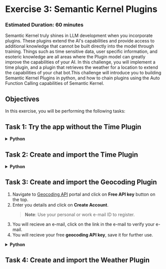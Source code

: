 # **Exercise 3**: Semantic Kernel Plugins

### Estimated Duration: 60 minutes

Semantic Kernel truly shines in LLM development when you incorporate plugins. These plugins extend the AI's capabilities and provide access to additional knowledge that cannot be built directly into the model through training. Things such as time sensitive data, user specific information, and esoteric knowledge are all areas where the Plugin model can greatly improve the capabilities of your AI. In this challenge, you will implement a time plugin, and a plugin that retrieves the weather for a location to extend the capabilities of your chat bot.This challenge will introduce you to building Semantic Kernel Plugins in python, and how to chain plugins using the Auto Function Calling capabilities of Semantic Kernel.

## Objectives
In this exercise, you will be performing the following tasks:

## Task 1: Try the app without the Time Plugin

<details>
<summary><strong>Python</strong></summary>

1. Launch your AI Chat app, and submit the following prompt:
    ```
    What time is it?
    ```
2. Since the AI does not have the capability to provide real-time information, you will get a response similar to the following:
    ```
    I can't provide real-time information, including the current time. You can check the time on your device or through various online sources.
    ```

</details>

## Task 2: Create and import the Time Plugin
<details>
<summary><strong>Python</strong></summary>

1. Navigate to `Python>src>plugins` directory and create a new file named **time_plugin.py**.
1. Add the following code in the file:
    ```
    from datetime import datetime
    from typing import Annotated
    from semantic_kernel.functions import kernel_function


    class TimePlugin:
        """Plugin that provides time-related functions."""

        @kernel_function()
        def current_time(self) -> str:
            """Get the current date and time."""
            return datetime.now().strftime("%Y-%m-%d %H:%M:%S")

        @kernel_function()
        def get_year(self, date_str: Annotated[str, "The date string in format YYYY-MM-DD"] = None) -> str:
            """Extract the year from a date string."""
            if date_str is None:
                return str(datetime.now().year)
            
            try:
                date_obj = datetime.strptime(date_str, "%Y-%m-%d")
                return str(date_obj.year)
            except ValueError:
                return "Invalid date format. Please use YYYY-MM-DD."

        @kernel_function()
        def get_month(self, date_str: Annotated[str, "The date string in format YYYY-MM-DD"] = None) -> str:
            """Extract the month from a date string."""
            if date_str is None:
                return datetime.now().strftime("%B")
            
            try:
                date_obj = datetime.strptime(date_str, "%Y-%m-%d")
                return date_obj.strftime("%B")  # Full month name
            except ValueError:
                return "Invalid date format. Please use YYYY-MM-DD."

        @kernel_function()
        def get_day_of_week(self, date_str: Annotated[str, "The date string in format YYYY-MM-DD"] = None) -> str:
            """Get the day of week for a date."""
            if date_str is None:
                return datetime.now().strftime("%A")
            
            try:
                date_obj = datetime.strptime(date_str, "%Y-%m-%d")
                return date_obj.strftime("%A")  # Full weekday name
            except ValueError:
                return "Invalid date format. Please use YYYY-MM-DD."
    ```
1. Save the file.
1. Navigate to `Python>src` directory and open **chat.py** file.
1. Add the following code in the `#Import Modules` section of the file.
    ```
    from semantic_kernel.connectors.ai.open_ai.prompt_execution_settings.azure_chat_prompt_execution_settings import (
        AzureChatPromptExecutionSettings,
    )
    from plugins.time_plugin import TimePlugin
    ```
1. Add the following code in the `#Challenge 03 - Create Prompt Execution Settings` section of the file.
    ```
    execution_settings = AzureChatPromptExecutionSettings()
    execution_settings.function_choice_behavior = FunctionChoiceBehavior.Auto()
    logger.info("Automatic function calling enabled")
    ```
1. Add the following code in the `# Placeholder for Time plugin` section of the file.
    ```
    time_plugin = TimePlugin()
    kernel.add_plugin(time_plugin, plugin_name="TimePlugin")
    logger.info("Time plugin loaded")
    ```
1. Add the following code in the `# Placeholder for Time plugin` section of the file.
    ```
    time_plugin = TimePlugin()
    kernel.add_plugin(time_plugin, plugin_name="TimePlugin")
    logger.info("Time plugin loaded")
    ```
1. Search (using Ctrl+F) and remove the following piece of code from the file as we will enable automatic function calling and this is no longer required:
    ```
    execution_settings = kernel.get_prompt_execution_settings_from_service_id("chat-service")
    ```
    >**Note**: You need to remove it from two code blocks, one will be inside **def initialize_kernel():** function and another will be in **global chat_history** code block.
1. In case you encounter any indentation error, use the below code:
    ```
    import asyncio
    import logging
    from dotenv import load_dotenv
    from semantic_kernel import Kernel
    from semantic_kernel.connectors.ai.open_ai import AzureChatCompletion, OpenAITextToImage
    from semantic_kernel.connectors.ai.function_choice_behavior import FunctionChoiceBehavior
    from semantic_kernel.connectors.openapi_plugin import OpenAPIFunctionExecutionParameters
    from semantic_kernel.contents.chat_history import ChatHistory
    from semantic_kernel.functions import KernelArguments
    #Import Modules
    from semantic_kernel.connectors.ai.chat_completion_client_base import ChatCompletionClientBase
    from semantic_kernel.connectors.ai.open_ai import OpenAIChatPromptExecutionSettings
    import os
    from semantic_kernel.connectors.ai.open_ai.prompt_execution_settings.azure_chat_prompt_execution_settings import (
        AzureChatPromptExecutionSettings,
    )
    from plugins.time_plugin import TimePlugin

    #Add Logger
    logger = logging.getLogger(__name__)

    load_dotenv(override=True)

    chat_history = ChatHistory()

    def initialize_kernel():
    #Challene 02 - Add Kernel
        kernel = Kernel()
        #Challenge 02 - Chat Completion Service
        chat_completion_service = AzureChatCompletion(
            deployment_name=os.getenv("AZURE_OPENAI_CHAT_DEPLOYMENT_NAME"),
            api_key=os.getenv("AZURE_OPENAI_API_KEY"),
            endpoint=os.getenv("AZURE_OPENAI_ENDPOINT"),
            service_id="chat-service",
        )
        kernel.add_service(chat_completion_service)
        chat_completion_service = kernel.get_service(type=ChatCompletionClientBase)
        return kernel


    async def process_message(user_input):
        kernel = initialize_kernel()

        #Challenge 03 and 04 - Services Required
        #Challenge 03 - Create Prompt Execution Settings
        execution_settings = AzureChatPromptExecutionSettings()
        execution_settings.function_choice_behavior = FunctionChoiceBehavior.Auto()
        logger.info("Automatic function calling enabled")



        # Challenge 03 - Add Time Plugin
        # Placeholder for Time plugin
        time_plugin = TimePlugin()
        kernel.add_plugin(time_plugin, plugin_name="TimePlugin")
        logger.info("Time plugin loaded")

        # Challenge 04 - Import OpenAPI Spec
        # Placeholder for OpenAPI plugin


        # Challenge 05 - Add Search Plugin


        # Challenge 06- Semantic kernel filters

        # Challenge 07 - Text To Image Plugin
        # Placeholder for Text To Image plugin

        # Start Challenge 02 - Sending a message to the chat completion service by invoking kernel
        global chat_history
        chat_history.add_user_message(user_input)
        chat_completion = kernel.get_service(type=ChatCompletionClientBase)
        response = await chat_completion.get_chat_message_content(
            chat_history=chat_history,
            settings=execution_settings,
            kernel=kernel
        )
        chat_history.add_assistant_message(str(response))

        #return result
        logger.info(f"Response: {response}")
        return response

    def reset_chat_history():
        global chat_history
        chat_history = ChatHistory()
    ```
1. Save the file.
1. Right click on `Python>src` in the left pane and select **Open in Integrated Terminal**.
1. Use the following command to run the app:
    ```
    streamlit run app.py
    ```
1. If the app does not open automatically in the browser, you can access it using the following **URL**:
    ```
    http://localhost:8501
    ```
1. Submit the following prompt:
    ```
    What time is it?
    ```
2. Since the AI have the **Time Plugin**, it will be able to provide real-time information, you will get a response similar to the following:
    ```
    The current time is 3:43 PM on January 23, 2025.
    ```
</details>

## Task 3: Create and import the Geocoding Plugin
1. Navigate to [Geocoding API](https://geocode.maps.co/) portal and click on **Free API key** button on the top.
1. Enter you details and click on **Create Account**.
    >**Note**: Use your personal or work e-mail ID to register.
1. You will recieve an e-mail, click on the link in the e-mail to verify your e-mail.
1. You will recieve your free **geocoding API key**, save it for further use.
<details>
<summary><strong>Python</strong></summary>

1. Navigate to `Python>src` directory and open **.env** file.
1. Paste the geocoding API key you recieved just now via e-mail besides `GEOCODING_API_KEY`.
    >Note:- Ensure that every value in the **.env** file is enclosed in **double quotes (")**.
1. Save the file.
1. Navigate to `Python>src` directory and open **chat.py** file.
1. Add the following code in the `#Import Modules` section of the file.
    ```
    from plugins.geo_coding_plugin import GeoPlugin
    ```
1. Add the following code in the `# Placeholder for Time plugin` section, after the **time plugin** in the file.
    ```
    kernel.add_plugin(
          GeoPlugin(),
          plugin_name="GeoLocation",
    )
    logger.info("GeoLocation plugin loaded")
    ```
1. In case you encounter any indentation error, use the below code:
    ```
    import asyncio
    import logging
    from dotenv import load_dotenv
    from semantic_kernel import Kernel
    from semantic_kernel.connectors.ai.open_ai import AzureChatCompletion, OpenAITextToImage
    from semantic_kernel.connectors.ai.function_choice_behavior import FunctionChoiceBehavior
    from semantic_kernel.connectors.openapi_plugin import OpenAPIFunctionExecutionParameters
    from semantic_kernel.contents.chat_history import ChatHistory
    from semantic_kernel.functions import KernelArguments
    #Import Modules
    from semantic_kernel.connectors.ai.chat_completion_client_base import ChatCompletionClientBase
    from semantic_kernel.connectors.ai.open_ai import OpenAIChatPromptExecutionSettings
    import os
    from semantic_kernel.connectors.ai.open_ai.prompt_execution_settings.azure_chat_prompt_execution_settings import (
        AzureChatPromptExecutionSettings,
    )
    from plugins.time_plugin import TimePlugin
    from plugins.geo_coding_plugin import GeoPlugin

    #Add Logger
    logger = logging.getLogger(__name__)

    load_dotenv(override=True)

    chat_history = ChatHistory()

    def initialize_kernel():
    #Challene 02 - Add Kernel
        kernel = Kernel()
        #Challenge 02 - Chat Completion Service
        chat_completion_service = AzureChatCompletion(
            deployment_name=os.getenv("AZURE_OPENAI_CHAT_DEPLOYMENT_NAME"),
            api_key=os.getenv("AZURE_OPENAI_API_KEY"),
            endpoint=os.getenv("AZURE_OPENAI_ENDPOINT"),
            service_id="chat-service",
        )
        kernel.add_service(chat_completion_service)
        chat_completion_service = kernel.get_service(type=ChatCompletionClientBase)
        return kernel


    async def process_message(user_input):
        kernel = initialize_kernel()

        #Challenge 03 and 04 - Services Required
        #Challenge 03 - Create Prompt Execution Settings
        execution_settings = AzureChatPromptExecutionSettings()
        execution_settings.function_choice_behavior = FunctionChoiceBehavior.Auto()
        logger.info("Automatic function calling enabled")



        # Challenge 03 - Add Time Plugin
        # Placeholder for Time plugin
        time_plugin = TimePlugin()
        kernel.add_plugin(time_plugin, plugin_name="TimePlugin")
        logger.info("Time plugin loaded")

        kernel.add_plugin(
            GeoPlugin(),
            plugin_name="GeoLocation",
        )
        logger.info("GeoLocation plugin loaded")

        # Challenge 04 - Import OpenAPI Spec
        # Placeholder for OpenAPI plugin


        # Challenge 05 - Add Search Plugin


        # Challenge 06- Semantic kernel filters

        # Challenge 07 - Text To Image Plugin
        # Placeholder for Text To Image plugin

        # Start Challenge 02 - Sending a message to the chat completion service by invoking kernel
        global chat_history
        chat_history.add_user_message(user_input)
        chat_completion = kernel.get_service(type=ChatCompletionClientBase)
        response = await chat_completion.get_chat_message_content(
            chat_history=chat_history,
            settings=execution_settings,
            kernel=kernel
        )
        chat_history.add_assistant_message(str(response))

        #return result
        logger.info(f"Response: {response}")
        return response

    def reset_chat_history():
        global chat_history
        chat_history = ChatHistory()
    ```
1. Save the file.
1. Right click on `Python>src` in the left pane and select **Open in Integrated Terminal**.
1. Use the following command to run the app:
    ```
    streamlit run app.py
    ```
1. If the app does not open automatically in the browser, you can access it using the following **URL**:
    ```
    http://localhost:8501
    ```
1. Submit the following prompt:
    ```
    What are the geo-coordinates for Tampa, FL
    ```
2. Since the AI have the **Geocoding Plugin**, it will be able to provide real-time information, you will get a response similar to the following:
    ```
    The geo-coordinates for Tampa, FL are:

    Latitude: 27.9477595
    Longitude: -82.458444 
    ```

</details>

## Task 4: Create and import the Weather Plugin